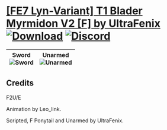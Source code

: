 # [\[FE7 Lyn-Variant\] T1 Blader Myrmidon V2 \[F\] by UltraFenix](https://github.com/Klokinator/FE-Repo/tree/main/Battle%20Animations/Infantry%20-%20(Swd)%20Myrms%20and%20Swordmasters/%5BFE7%20Lyn-Variant%5D%20T1%20Blader%20Myrmidon%20V2%20%5BF%5D%20by%20UltraFenix) [![Download](https://img.shields.io/badge/Download--red?style=social&logo=github)](https://minhaskamal.github.io/DownGit/#/home?url=https://github.com/Klokinator/FE-Repo/tree/main/Battle%20Animations/Infantry%20-%20(Swd)%20Myrms%20and%20Swordmasters/%5BFE7%20Lyn-Variant%5D%20T1%20Blader%20Myrmidon%20V2%20%5BF%5D%20by%20UltraFenix) [![Discord](https://img.shields.io/badge/Discord--blue?style=social&logo=discord)](https://discord.gg/C7VNGnyTPA)

| <b>Sword</b><br/><img alt="Sword" src="https://raw.githubusercontent.com/Klokinator/FE-Repo/main/Battle%20Animations/Infantry%20-%20(Swd)%20Myrms%20and%20Swordmasters/%5BFE7%20Lyn-Variant%5D%20T1%20Blader%20Myrmidon%20V2%20%5BF%5D%20by%20UltraFenix/1.%20Sword/Sword.gif"/> | <b>Unarmed</b><br/><img alt="Unarmed" src="https://raw.githubusercontent.com/Klokinator/FE-Repo/main/Battle%20Animations/Infantry%20-%20(Swd)%20Myrms%20and%20Swordmasters/%5BFE7%20Lyn-Variant%5D%20T1%20Blader%20Myrmidon%20V2%20%5BF%5D%20by%20UltraFenix/8.%20Unarmed/Unarmed.gif"/> |
| :---: | :---: |

## Credits

F2U/E

Animation by Leo_link.

Scripted, F Ponytail and Unarmed by UltraFenix.

